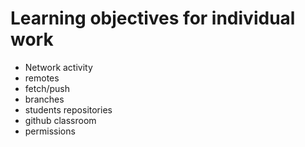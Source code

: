 # Learning objectives for individual work

* Network activity
* remotes
* fetch/push
* branches
* students repositories
* github classroom
* permissions

